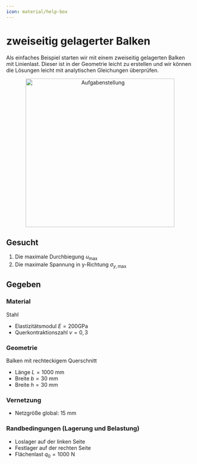 ```yaml
---
icon: material/help-box
---
```


# zweiseitig gelagerter Balken

Als einfaches Beispiel starten wir mit einem zweiseitig gelagerten Balken mit Linienlast. Dieser ist in der Geometrie leicht zu erstellen und wir können die Lösungen leicht mit analytischen Gleichungen überprüfen.

<!-- --8<-- [start:Aufgabenstellung] -->
<figure style="text-align:center;">
  <img src="/P1_Einfuehrung/02_Loesungsbeispiele/zweiseitig-gelagerter-balken/images/Aufgabenstellung.png" alt="Aufgabenstellung" width="400" class="no-lightbox">
</figure>
<!-- --8<-- [end:Aufgabenstellung] -->

## Gesucht

1. Die maximale Durchbiegung $u_{\max }$
2. Die maximale Spannung in y-Richtung $\sigma_{y, \max }$

## Gegeben

### Material

Stahl

- Elastizitätsmodul $E=200 \mathrm{GPa}$
- Querkontraktionszahl $\nu=0,3$

### Geometrie

Balken mit rechteckigem Querschnitt

- Länge $L=1000 \mathrm{~mm}$
- Breite $b=30 \mathrm{~mm}$
- Breite $h=30 \mathrm{~mm}$

### Vernetzung

- Netzgröße global: 15 mm

### Randbedingungen (Lagerung und Belastung)

- Loslager auf der linken Seite
- Festlager auf der rechten Seite
- Flächenlast $q_0=1000 \mathrm{~N}$
